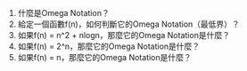 

1. 什麼是Omega Notation？
2. 給定一個函數f(n)，如何判斷它的Omega Notation（最低界）？
3. 如果f(n) = n^2 + nlogn，那麼它的Omega Notation是什麼？
4. 如果f(n) = 2^n，那麼它的Omega Notation是什麼？
5. 如果f(n) = n，那麼它的Omega Notation是什麼？